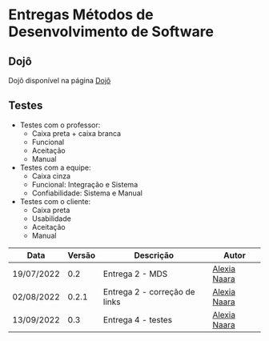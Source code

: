 # Entregas Métodos de Desenvolvimento de Software

## Dojô
Dojô disponível na página [Dojô](./dojo.md)

## Testes
- Testes com o professor: 
  - Caixa preta + caixa branca
  - Funcional
  - Aceitação
  - Manual
- Testes com a equipe: 
  - Caixa cinza
  - Funcional: Integração e Sistema
  - Confiabilidade: Sistema e Manual
- Testes com o cliente:
  - Caixa preta
  - Usabilidade
  - Aceitação
  - Manual

| Data       | Versão | Descrição                     | Autor                                        |
| ---------- | ------ | ----------------------------- | -------------------------------------------- |
| 19/07/2022 | 0.2    | Entrega 2 - MDS               | [Alexia Naara](https://github.com/alexianaa) |
| 02/08/2022 | 0.2.1  | Entrega 2 - correção de links | [Alexia Naara](https://github.com/alexianaa) |
| 13/09/2022 | 0.3    | Entrega 4 - testes            | [Alexia Naara](https://github.com/alexianaa) |